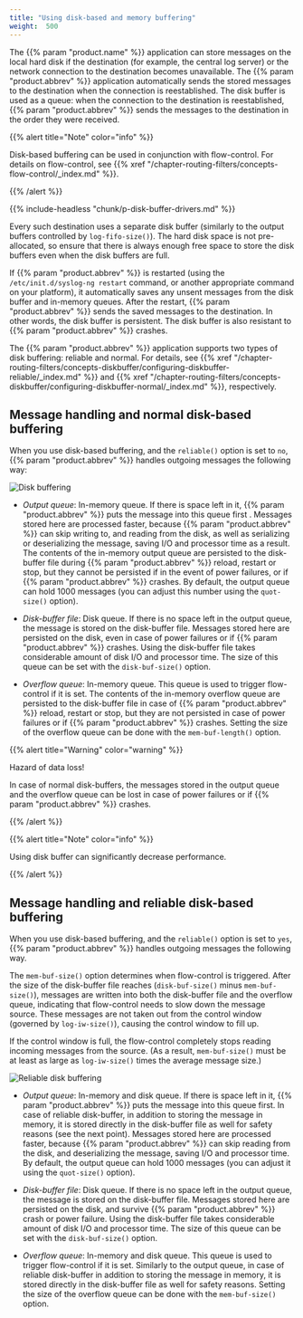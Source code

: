 ```yaml
---
title: "Using disk-based and memory buffering"
weight:  500
---
```

<!-- DISCLAIMER: This file is based on the syslog-ng Open Source Edition documentation https://github.com/balabit/syslog-ng-ose-guides/commit/2f4a52ee61d1ea9ad27cb4f3168b95408fddfdf2 and is used under the terms of The syslog-ng Open Source Edition Documentation License. The file has been modified by Axoflow. -->

The {{% param "product.name" %}} application can store messages on the local hard disk if the destination (for example, the central log server) or the network connection to the destination becomes unavailable. The {{% param "product.abbrev" %}} application automatically sends the stored messages to the destination when the connection is reestablished. The disk buffer is used as a queue: when the connection to the destination is reestablished, {{% param "product.abbrev" %}} sends the messages to the destination in the order they were received.

{{% alert title="Note" color="info" %}}

Disk-based buffering can be used in conjunction with flow-control. For details on flow-control, see {{% xref "/chapter-routing-filters/concepts-flow-control/_index.md" %}}.

{{% /alert %}}

{{% include-headless "chunk/p-disk-buffer-drivers.md" %}}

Every such destination uses a separate disk buffer (similarly to the output buffers controlled by `log-fifo-size()`). The hard disk space is not pre-allocated, so ensure that there is always enough free space to store the disk buffers even when the disk buffers are full.

If {{% param "product.abbrev" %}} is restarted (using the `/etc/init.d/syslog-ng restart` command, or another appropriate command on your platform), it automatically saves any unsent messages from the disk buffer and in-memory queues. After the restart, {{% param "product.abbrev" %}} sends the saved messages to the destination. In other words, the disk buffer is persistent. The disk buffer is also resistant to {{% param "product.abbrev" %}} crashes.

The {{% param "product.abbrev" %}} application supports two types of disk buffering: reliable and normal. For details, see {{% xref "/chapter-routing-filters/concepts-diskbuffer/configuring-diskbuffer-reliable/_index.md" %}} and {{% xref "/chapter-routing-filters/concepts-diskbuffer/configuring-diskbuffer-normal/_index.md" %}}, respectively.


## Message handling and normal disk-based buffering

When you use disk-based buffering, and the `reliable()` option is set to `no`, {{% param "product.abbrev" %}} handles outgoing messages the following way:

![Disk buffering](/images/figures/disk-buffer-diagram-normal.png)

  - *Output queue*: In-memory queue. If there is space left in it, {{% param "product.abbrev" %}} puts the message into this queue first . Messages stored here are processed faster, because {{% param "product.abbrev" %}} can skip writing to, and reading from the disk, as well as serializing or deserializing the message, saving I/O and processor time as a result. The contents of the in-memory output queue are persisted to the disk-buffer file during {{% param "product.abbrev" %}} reload, restart or stop, but they cannot be persisted if in the event of power failures, or if {{% param "product.abbrev" %}} crashes. By default, the output queue can hold 1000 messages (you can adjust this number using the `quot-size()` option).

  - *Disk-buffer file*: Disk queue. If there is no space left in the output queue, the message is stored on the disk-buffer file. Messages stored here are persisted on the disk, even in case of power failures or if {{% param "product.abbrev" %}} crashes. Using the disk-buffer file takes considerable amount of disk I/O and processor time. The size of this queue can be set with the `disk-buf-size()` option.

  - *Overflow queue*: In-memory queue. This queue is used to trigger flow-control if it is set. The contents of the in-memory overflow queue are persisted to the disk-buffer file in case of {{% param "product.abbrev" %}} reload, restart or stop, but they are not persisted in case of power failures or if {{% param "product.abbrev" %}} crashes. Setting the size of the overflow queue can be done with the `mem-buf-length()` option.

{{% alert title="Warning" color="warning" %}}

Hazard of data loss!

In case of normal disk-buffers, the messages stored in the output queue and the overflow queue can be lost in case of power failures or if {{% param "product.abbrev" %}} crashes.

{{% /alert %}}


{{% alert title="Note" color="info" %}}

Using disk buffer can significantly decrease performance.

{{% /alert %}}


## Message handling and reliable disk-based buffering

When you use disk-based buffering, and the `reliable()` option is set to `yes`, {{% param "product.abbrev" %}} handles outgoing messages the following way.

The `mem-buf-size()` option determines when flow-control is triggered. After the size of the disk-buffer file reaches (`disk-buf-size()` minus `mem-buf-size()`), messages are written into both the disk-buffer file and the overflow queue, indicating that flow-control needs to slow down the message source. These messages are not taken out from the control window (governed by `log-iw-size()`), causing the control window to fill up.

If the control window is full, the flow-control completely stops reading incoming messages from the source. (As a result, `mem-buf-size()` must be at least as large as `log-iw-size()` times the average message size.)

![Reliable disk buffering](/images/figures/disk-buffer-diagram-reliable.png)

  - *Output queue*: In-memory and disk queue. If there is space left in it, {{% param "product.abbrev" %}} puts the message into this queue first. In case of reliable disk-buffer, in addition to storing the message in memory, it is stored directly in the disk-buffer file as well for safety reasons (see the next point). Messages stored here are processed faster, because {{% param "product.abbrev" %}} can skip reading from the disk, and deserializing the message, saving I/O and processor time. By default, the output queue can hold 1000 messages (you can adjust it using the `quot-size()` option).

  - *Disk-buffer file*: Disk queue. If there is no space left in the output queue, the message is stored on the disk-buffer file. Messages stored here are persisted on the disk, and survive {{% param "product.abbrev" %}} crash or power failure. Using the disk-buffer file takes considerable amount of disk I/O and processor time. The size of this queue can be set with the `disk-buf-size()` option.

  - *Overflow queue*: In-memory and disk queue. This queue is used to trigger flow-control if it is set. Similarly to the output queue, in case of reliable disk-buffer in addition to storing the message in memory, it is stored directly in the disk-buffer file as well for safety reasons. Setting the size of the overflow queue can be done with the `mem-buf-size()` option.

